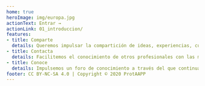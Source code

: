 ```yaml
---
home: true
heroImage: img/europa.jpg
actionText: Entrar →
actionLink: 01_introduccion/
features:
- title: Comparte
  details: Queremos impulsar la compartición de ideas, experiencias, cualquier forma de colaboración dentro del sector público
- title: Contacta
  details: Facilitemos el conocimiento de otros profesionales con las mismas inquietudes con los que poder colaborar, apasionados con al ciberseguridad
- title: Conoce
  details: Impulsemos un foro de conocimiento a través del que continuar aprendiendo en todos los ámbitos de la ciberseguridad
footer: CC BY-NC-SA 4.0 | Copyright © 2020 ProtAAPP
---
```



<!--
Imagen de portada cortesía de
[pngtree.com](https://es.pngtree.com/freepng/digital-technology-background--futuristic-structure-elements-concept-background-design_3527875.html)
-->

<AvisoCookies />

